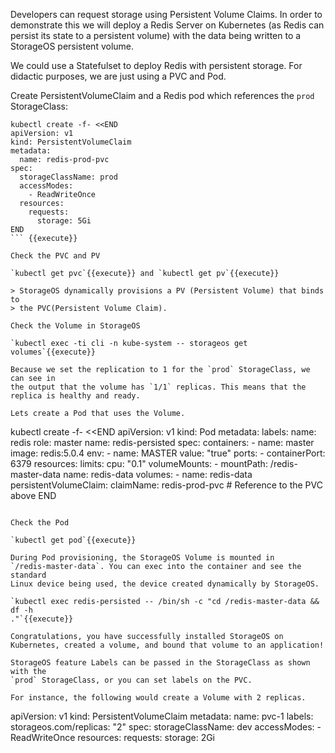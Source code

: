 Developers can request storage using Persistent Volume Claims. In order to
demonstrate this we will deploy a Redis Server on Kubernetes (as Redis can
persist its state to a persistent volume) with the data being written to a
StorageOS persistent volume.

We could use a Statefulset to deploy Redis with persistent storage. For
didactic purposes, we are just using a PVC and Pod.

Create PersistentVolumeClaim and a Redis pod which references the `prod` StorageClass:

```
kubectl create -f- <<END
apiVersion: v1
kind: PersistentVolumeClaim
metadata:
  name: redis-prod-pvc
spec:
  storageClassName: prod
  accessModes:
    - ReadWriteOnce
  resources:
    requests:
      storage: 5Gi
END
``` {{execute}}

Check the PVC and PV

`kubectl get pvc`{{execute}} and `kubectl get pv`{{execute}}

> StorageOS dynamically provisions a PV (Persistent Volume) that binds to
> the PVC(Persistent Volume Claim).

Check the Volume in StorageOS

`kubectl exec -ti cli -n kube-system -- storageos get volumes`{{execute}}

Because we set the replication to 1 for the `prod` StorageClass, we can see in
the output that the volume has `1/1` replicas. This means that the replica is healthy and ready.

Lets create a Pod that uses the Volume.

```
kubectl create -f- <<END
apiVersion: v1
kind: Pod
metadata:
  labels:
    name: redis
    role: master
  name: redis-persisted
spec:
  containers:
    - name: master
      image: redis:5.0.4
      env:
        - name: MASTER
          value: "true"
      ports:
        - containerPort: 6379
      resources:
        limits:
          cpu: "0.1"
      volumeMounts:
        - mountPath: /redis-master-data
          name: redis-data
  volumes:
    - name: redis-data
      persistentVolumeClaim:
        claimName: redis-prod-pvc # Reference to the PVC above
END
``` {{execute}}

Check the Pod

`kubectl get pod`{{execute}}

During Pod provisioning, the StorageOS Volume is mounted in
`/redis-master-data`. You can exec into the container and see the standard
Linux device being used, the device created dynamically by StorageOS.

`kubectl exec redis-persisted -- /bin/sh -c "cd /redis-master-data && df -h
."`{{execute}}

Congratulations, you have successfully installed StorageOS on Kubernetes, created a volume, and bound that volume to an application!

StorageOS feature Labels can be passed in the StorageClass as shown with the
`prod` StorageClass, or you can set labels on the PVC. 

For instance, the following would create a Volume with 2 replicas.

```
apiVersion: v1
kind: PersistentVolumeClaim
metadata:
  name: pvc-1
  labels:
    storageos.com/replicas: "2"
spec:
  storageClassName: dev
  accessModes:
    - ReadWriteOnce
  resources:
    requests:
      storage: 2Gi
```
